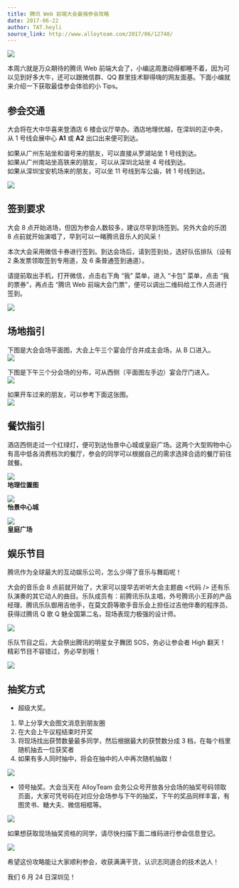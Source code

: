 ```yaml
---
title: 腾讯 Web 前端大会最强参会攻略
date: 2017-06-22
author: TAT.heyli
source_link: http://www.alloyteam.com/2017/06/12748/
---
```


<!-- {% raw %} - for jekyll -->

![](http://www.alloyteam.com/wp-content/uploads/2017/06/tfc-cover-new.png)

本周六就是万众期待的腾讯 Web 前端大会了，小编这周激动得都睡不着，因为可以见到好多大牛，还可以跟微信群、QQ 群里技术聊得嗨的网友面基。下面小编就来介绍一下获取最佳参会体验的小 Tips。

## **参会交通**

大会将在大中华喜来登酒店 6 楼会议厅举办。酒店地理优越，在深圳的正中央，从 1 号线会展中心 **A1** 或 **A2** 出口出来便可到达。

如果从广州东站坐和谐号来的朋友，可以直接从罗湖站坐 1 号线到达。  
如果从广州南站坐高铁来的朋友，可以从深圳北站坐 4 号线到达。  
如果从深圳宝安机场来的朋友，可以坐 11 号线到车公庙，转 1 号线到达。

![](http://www.alloyteam.com/wp-content/uploads/2017/06/图片1.png)

## **签到要求**

大会 8 点开始进场，但因为参会人数较多，建议尽早到场签到。另外大会的乐团 8 点前就开始演唱了，早到可以一睹腾讯音乐人的风采！

本次大会采用微信卡券进行签到。到达会场后，请到签到处，选好队伍排队（设有 2 条发票领取签到专用道，及 6 条普通签到通道）。

请提前取出手机，打开微信，点击右下角 “我” 菜单，进入 “卡包” 菜单，点击 “我的票券”，再点击 “腾讯 Web 前端大会门票”，便可以调出二维码给工作人员进行签到。

![](http://www.alloyteam.com/wp-content/uploads/2017/06/图片6.png)

## **场地指引**

下图是大会会场平面图，大会上午三个宴会厅合并成主会场，从 B 口进入。  
![](http://www.alloyteam.com/wp-content/uploads/2017/06/平面图上午.png)

下图是下午三个分会场的分布，可从西侧（平面图左手边）宴会厅门进入。  
![](http://www.alloyteam.com/wp-content/uploads/2017/06/平面图.png)

如果开车过来的朋友，可以参考下面这张图。  
![](http://www.alloyteam.com/wp-content/uploads/2017/06/停车.png)

## **餐饮指引**

酒店西侧走过一个红绿灯，便可到达怡景中心城或皇庭广场。这两个大型购物中心有高中低各消费档次的餐厅，参会的同学可以根据自己的需求选择合适的餐厅前往就餐。

![](http://www.alloyteam.com/wp-content/uploads/2017/06/图片7.png)  
**地理位置图**

![](http://www.alloyteam.com/wp-content/uploads/2017/06/图片8.png)  
**怡景中心城**

![](http://www.alloyteam.com/wp-content/uploads/2017/06/图片9.png)  
**皇庭广场**

## **娱乐节目**

腾讯作为全球最大的互动娱乐公司，怎么少得了音乐与舞蹈呢！

大会的音乐会 8 点前就开始了，大家可以提早去听听大会主题曲 &lt;代码 /> 还有乐队演奏的其它动人的曲目。乐队成员有：前腾讯乐队主唱，外号腾讯小王菲的产品经理、腾讯乐队御用吉他手，在莫文蔚等歌手音乐会上担任过吉他伴奏的程序员、获得过腾讯 Q 歌 Q 魅全国第二名，现场表现力极强的设计师。

![](http://www.alloyteam.com/wp-content/uploads/2017/06/music-a7859c.jpg)

乐队节目之后，大会祭出腾讯的明星女子舞团 SOS，务必让参会者 High 翻天！精彩节目不容错过，务必早到哦！

![](http://www.alloyteam.com/wp-content/uploads/2017/06/girl1-3d1bab.jpg)

## **抽奖方式**

-   超级大奖。

1.  早上分享大会图文消息到朋友圈
2.  在大会上午议程结束时开奖
3.  将现场找出获赞数量最多同学，然后根据最大的获赞数分成 3 档，在每个档里随机抽去一位获奖者
4.  如果有多人同时抽中，将会在抽中的人中再次随机抽取！

![](http://www.alloyteam.com/wp-content/uploads/2017/06/图片10.png)

-   领号抽奖。大会当天在 AlloyTeam 会务公众号开放各分会场的抽奖号码领取页面，大家可凭号码在对应分会场参与下午的抽奖，下午的奖品同样丰富，有图灵书、糖大夫、微信相框等。

![](http://www.alloyteam.com/wp-content/uploads/2017/06/图片11.png)

如果想获取现场抽奖资格的同学，请尽快扫描下面二维码进行参会信息登记。

![](http://www.alloyteam.com/wp-content/uploads/2017/06/图片12.png)

希望这份攻略能让大家顺利参会，收获满满干货，认识志同道合的技术达人！

我们 6 月 24 日深圳见！


<!-- {% endraw %} - for jekyll -->